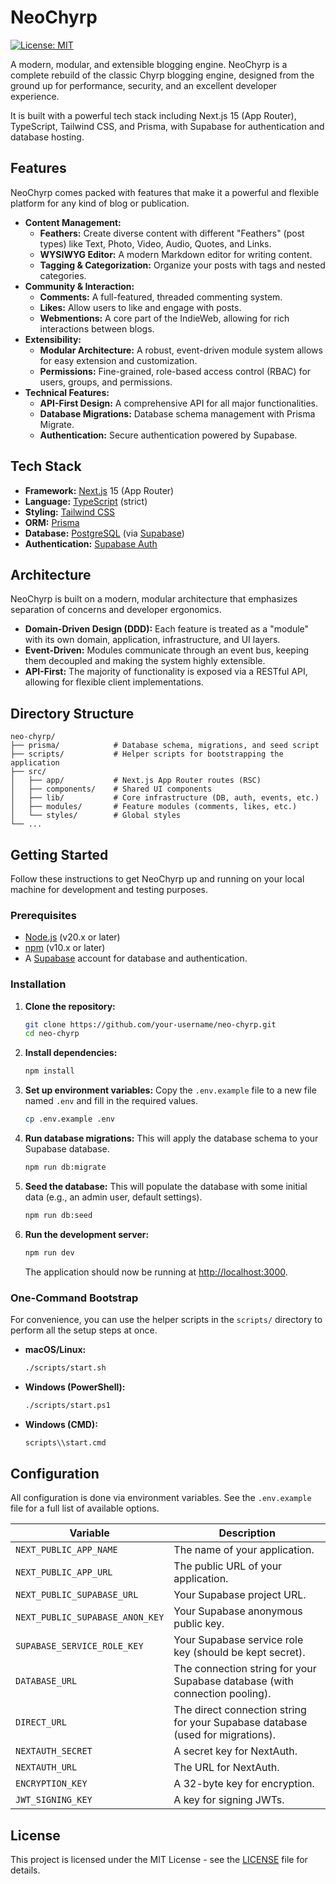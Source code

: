 # NeoChyrp

[![License: MIT](https://img.shields.io/badge/License-MIT-yellow.svg)](https://opensource.org/licenses/MIT)

A modern, modular, and extensible blogging engine. NeoChyrp is a complete rebuild of the classic Chyrp blogging engine, designed from the ground up for performance, security, and an excellent developer experience.

It is built with a powerful tech stack including Next.js 15 (App Router), TypeScript, Tailwind CSS, and Prisma, with Supabase for authentication and database hosting.

## Features

NeoChyrp comes packed with features that make it a powerful and flexible platform for any kind of blog or publication.

- **Content Management:**
    - **Feathers:** Create diverse content with different "Feathers" (post types) like Text, Photo, Video, Audio, Quotes, and Links.
    - **WYSIWYG Editor:** A modern Markdown editor for writing content.
    - **Tagging & Categorization:** Organize your posts with tags and nested categories.
- **Community & Interaction:**
    - **Comments:** A full-featured, threaded commenting system.
    - **Likes:** Allow users to like and engage with posts.
    - **Webmentions:** A core part of the IndieWeb, allowing for rich interactions between blogs.
- **Extensibility:**
    - **Modular Architecture:** A robust, event-driven module system allows for easy extension and customization.
    - **Permissions:** Fine-grained, role-based access control (RBAC) for users, groups, and permissions.
- **Technical Features:**
    - **API-First Design:** A comprehensive API for all major functionalities.
    - **Database Migrations:** Database schema management with Prisma Migrate.
    - **Authentication:** Secure authentication powered by Supabase.

## Tech Stack

- **Framework:** [Next.js](https://nextjs.org/) 15 (App Router)
- **Language:** [TypeScript](https://www.typescriptlang.org/) (strict)
- **Styling:** [Tailwind CSS](https://tailwindcss.com/)
- **ORM:** [Prisma](https://www.prisma.io/)
- **Database:** [PostgreSQL](https://www.postgresql.org/) (via [Supabase](https://supabase.com/))
- **Authentication:** [Supabase Auth](https://supabase.com/auth)

## Architecture

NeoChyrp is built on a modern, modular architecture that emphasizes separation of concerns and developer ergonomics.

- **Domain-Driven Design (DDD):** Each feature is treated as a "module" with its own domain, application, infrastructure, and UI layers.
- **Event-Driven:** Modules communicate through an event bus, keeping them decoupled and making the system highly extensible.
- **API-First:** The majority of functionality is exposed via a RESTful API, allowing for flexible client implementations.

## Directory Structure

```text
neo-chyrp/
├── prisma/            # Database schema, migrations, and seed script
├── scripts/           # Helper scripts for bootstrapping the application
├── src/
│   ├── app/           # Next.js App Router routes (RSC)
│   ├── components/    # Shared UI components
│   ├── lib/           # Core infrastructure (DB, auth, events, etc.)
│   ├── modules/       # Feature modules (comments, likes, etc.)
│   └── styles/        # Global styles
└── ...
```

## Getting Started

Follow these instructions to get NeoChyrp up and running on your local machine for development and testing purposes.

### Prerequisites

- [Node.js](https://nodejs.org/) (v20.x or later)
- [npm](https://www.npmjs.com/) (v10.x or later)
- A [Supabase](https://supabase.com/) account for database and authentication.

### Installation

1.  **Clone the repository:**
    ```bash
    git clone https://github.com/your-username/neo-chyrp.git
    cd neo-chyrp
    ```

2.  **Install dependencies:**
    ```bash
    npm install
    ```

3.  **Set up environment variables:**
    Copy the `.env.example` file to a new file named `.env` and fill in the required values.
    ```bash
    cp .env.example .env
    ```

4.  **Run database migrations:**
    This will apply the database schema to your Supabase database.
    ```bash
    npm run db:migrate
    ```

5.  **Seed the database:**
    This will populate the database with some initial data (e.g., an admin user, default settings).
    ```bash
    npm run db:seed
    ```

6.  **Run the development server:**
    ```bash
    npm run dev
    ```
    The application should now be running at [http://localhost:3000](http://localhost:3000).

### One-Command Bootstrap

For convenience, you can use the helper scripts in the `scripts/` directory to perform all the setup steps at once.

-   **macOS/Linux:**
    ```bash
    ./scripts/start.sh
    ```
-   **Windows (PowerShell):**
    ```bash
    ./scripts/start.ps1
    ```
-   **Windows (CMD):**
    ```bash
    scripts\\start.cmd
    ```

## Configuration

All configuration is done via environment variables. See the `.env.example` file for a full list of available options.

| Variable                      | Description                                                                                             |
| ----------------------------- | ------------------------------------------------------------------------------------------------------- |
| `NEXT_PUBLIC_APP_NAME`        | The name of your application.                                                                           |
| `NEXT_PUBLIC_APP_URL`         | The public URL of your application.                                                                     |
| `NEXT_PUBLIC_SUPABASE_URL`    | Your Supabase project URL.                                                                              |
| `NEXT_PUBLIC_SUPABASE_ANON_KEY` | Your Supabase anonymous public key.                                                                     |
| `SUPABASE_SERVICE_ROLE_KEY`   | Your Supabase service role key (should be kept secret).                                                 |
| `DATABASE_URL`                | The connection string for your Supabase database (with connection pooling).                             |
| `DIRECT_URL`                  | The direct connection string for your Supabase database (used for migrations).                          |
| `NEXTAUTH_SECRET`             | A secret key for NextAuth.                                                                              |
| `NEXTAUTH_URL`                | The URL for NextAuth.                                                                                   |
| `ENCRYPTION_KEY`              | A 32-byte key for encryption.                                                                           |
| `JWT_SIGNING_KEY`             | A key for signing JWTs.                                                                                 |


## License

This project is licensed under the MIT License - see the [LICENSE](LICENSE) file for details.
